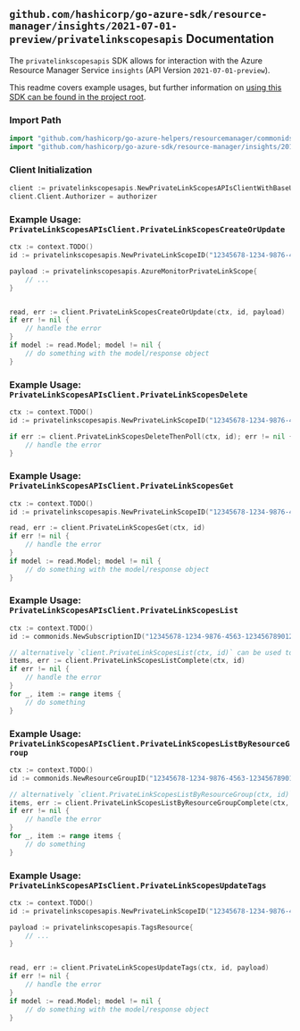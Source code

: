 
## `github.com/hashicorp/go-azure-sdk/resource-manager/insights/2021-07-01-preview/privatelinkscopesapis` Documentation

The `privatelinkscopesapis` SDK allows for interaction with the Azure Resource Manager Service `insights` (API Version `2021-07-01-preview`).

This readme covers example usages, but further information on [using this SDK can be found in the project root](https://github.com/hashicorp/go-azure-sdk/tree/main/docs).

### Import Path

```go
import "github.com/hashicorp/go-azure-helpers/resourcemanager/commonids"
import "github.com/hashicorp/go-azure-sdk/resource-manager/insights/2019-10-17-preview/privatelinkscopesapis"
```


### Client Initialization

```go
client := privatelinkscopesapis.NewPrivateLinkScopesAPIsClientWithBaseURI("https://management.azure.com")
client.Client.Authorizer = authorizer
```


### Example Usage: `PrivateLinkScopesAPIsClient.PrivateLinkScopesCreateOrUpdate`

```go
ctx := context.TODO()
id := privatelinkscopesapis.NewPrivateLinkScopeID("12345678-1234-9876-4563-123456789012", "example-resource-group", "privateLinkScopeValue")

payload := privatelinkscopesapis.AzureMonitorPrivateLinkScope{
	// ...
}


read, err := client.PrivateLinkScopesCreateOrUpdate(ctx, id, payload)
if err != nil {
	// handle the error
}
if model := read.Model; model != nil {
	// do something with the model/response object
}
```


### Example Usage: `PrivateLinkScopesAPIsClient.PrivateLinkScopesDelete`

```go
ctx := context.TODO()
id := privatelinkscopesapis.NewPrivateLinkScopeID("12345678-1234-9876-4563-123456789012", "example-resource-group", "privateLinkScopeValue")

if err := client.PrivateLinkScopesDeleteThenPoll(ctx, id); err != nil {
	// handle the error
}
```


### Example Usage: `PrivateLinkScopesAPIsClient.PrivateLinkScopesGet`

```go
ctx := context.TODO()
id := privatelinkscopesapis.NewPrivateLinkScopeID("12345678-1234-9876-4563-123456789012", "example-resource-group", "privateLinkScopeValue")

read, err := client.PrivateLinkScopesGet(ctx, id)
if err != nil {
	// handle the error
}
if model := read.Model; model != nil {
	// do something with the model/response object
}
```


### Example Usage: `PrivateLinkScopesAPIsClient.PrivateLinkScopesList`

```go
ctx := context.TODO()
id := commonids.NewSubscriptionID("12345678-1234-9876-4563-123456789012")

// alternatively `client.PrivateLinkScopesList(ctx, id)` can be used to do batched pagination
items, err := client.PrivateLinkScopesListComplete(ctx, id)
if err != nil {
	// handle the error
}
for _, item := range items {
	// do something
}
```


### Example Usage: `PrivateLinkScopesAPIsClient.PrivateLinkScopesListByResourceGroup`

```go
ctx := context.TODO()
id := commonids.NewResourceGroupID("12345678-1234-9876-4563-123456789012", "example-resource-group")

// alternatively `client.PrivateLinkScopesListByResourceGroup(ctx, id)` can be used to do batched pagination
items, err := client.PrivateLinkScopesListByResourceGroupComplete(ctx, id)
if err != nil {
	// handle the error
}
for _, item := range items {
	// do something
}
```


### Example Usage: `PrivateLinkScopesAPIsClient.PrivateLinkScopesUpdateTags`

```go
ctx := context.TODO()
id := privatelinkscopesapis.NewPrivateLinkScopeID("12345678-1234-9876-4563-123456789012", "example-resource-group", "privateLinkScopeValue")

payload := privatelinkscopesapis.TagsResource{
	// ...
}


read, err := client.PrivateLinkScopesUpdateTags(ctx, id, payload)
if err != nil {
	// handle the error
}
if model := read.Model; model != nil {
	// do something with the model/response object
}
```
